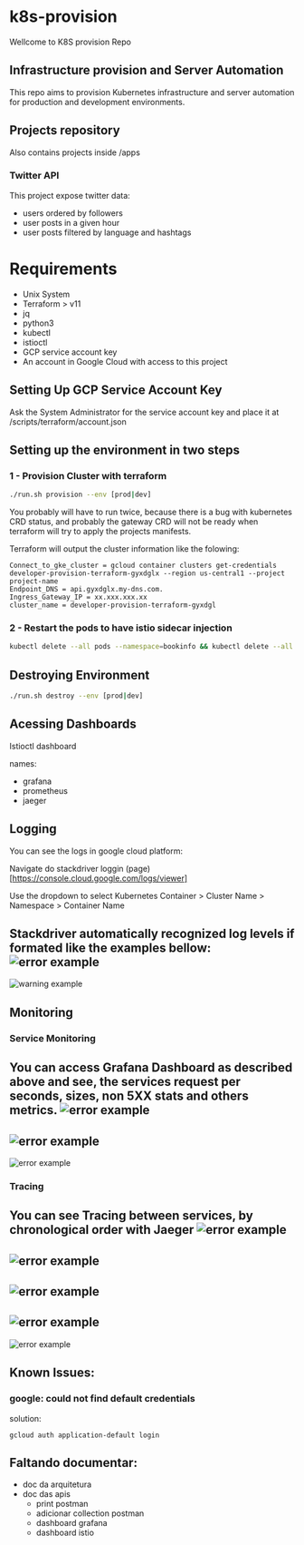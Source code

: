 
# k8s-provision
Wellcome to K8S provision Repo

## Infrastructure provision and Server Automation
This repo aims to provision Kubernetes infrastructure and server automation for production and development environments.

## Projects repository 
Also contains projects inside /apps 

### Twitter API 
This project expose twitter data:
- users ordered by followers
- user posts in a given hour
- user posts filtered by language and hashtags 

# Requirements
- Unix System
- Terraform > v11
- jq
- python3
- kubectl
- istioctl
- GCP service account key
- An account in Google Cloud with access to this project

## Setting Up GCP Service Account Key
Ask the System Administrator for the service account key and place it at
/scripts/terraform/account.json

## Setting up the environment in two steps

### 1 - Provision Cluster  with terraform

```bash
./run.sh provision --env [prod|dev]
```

You probably will have to run twice, because there is a bug 
with kubernetes CRD status, and probably the gateway CRD will not
be ready when terraform will try to apply the projects manifests.

Terraform will output the cluster information like the folowing:
```
Connect_to_gke_cluster = gcloud container clusters get-credentials developer-provision-terraform-gyxdglx --region us-central1 --project project-name
Endpoint_DNS = api.gyxdglx.my-dns.com.
Ingress_Gateway_IP = xx.xxx.xxx.xx
cluster_name = developer-provision-terraform-gyxdgl
```


### 2 - Restart the pods to have istio sidecar injection
```bash
kubectl delete --all pods --namespace=bookinfo && kubectl delete --all pods --namespace=api
```

## Destroying Environment

```bash
./run.sh destroy --env [prod|dev]
```

## Acessing Dashboards
Istioctl dashboard <dashboard-name>

names:
- grafana
- prometheus
- jaeger


## Logging
You can see the logs in google cloud platform:

Navigate do stackdriver loggin (page)[https://console.cloud.google.com/logs/viewer]

Use the dropdown to select Kubernetes Container > Cluster Name > Namespace > Container Name

Stackdriver automatically  recognized log levels if formated like the examples bellow:
![error example](readme_pics/log_bookinfo_severity_error.png)
---
![warning example](readme_pics/log_twitter_api_severity_warning.png)

## Monitoring
### Service Monitoring
You can access Grafana Dashboard as described above and see, the services
request per seconds, sizes, non 5XX stats and others metrics.
![error example](readme_pics/dashboard_grafana_1_non_500.png)
---
![error example](readme_pics/dashboard_grafana_2.png)
---
![error example](readme_pics/dashboard_grafana_3.png)

### Tracing
You can see Tracing between services, by chronological order with Jaeger
![error example](readme_pics/dashboard_jaeger_flow.png)
---
![error example](readme_pics/dashboard_jaeger_index.png)
---
![error example](readme_pics/dashboard_jaeger_bookinfo.png)
---
![error example](readme_pics/dashboard_jaeger_twitter.png)
---
![error example](readme_pics/dashboard_jaeger_error.png)

## Known Issues:
### google: could not find default credentials

solution:
```
gcloud auth application-default login
```

## Faltando documentar:
- doc da arquitetura
- doc das apis
  - print postman
  - adicionar collection postman
  - dashboard grafana
  - dashboard istio
